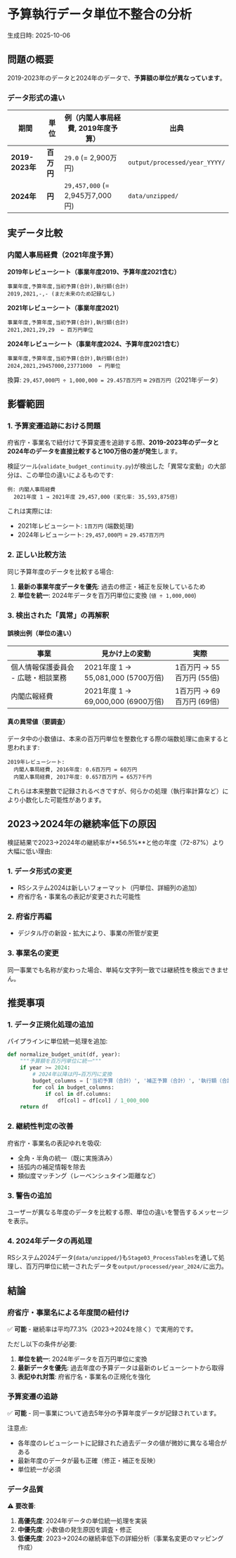 # 予算執行データ単位不整合の分析

生成日時: 2025-10-06

## 問題の概要

2019-2023年のデータと2024年のデータで、**予算額の単位が異なっています**。

### データ形式の違い

| 期間 | 単位 | 例（内閣人事局経費, 2019年度予算） | 出典 |
|------|------|-----------------------------------|------|
| **2019-2023年** | **百万円** | `29.0` (= 2,900万円) | `output/processed/year_YYYY/` |
| **2024年** | **円** | `29,457,000` (= 2,945万7,000円) | `data/unzipped/` |

## 実データ比較

### 内閣人事局経費（2021年度予算）

**2019年レビューシート（事業年度2019、予算年度2021含む）**
```csv
事業年度,予算年度,当初予算(合計),執行額(合計)
2019,2021,-,- (まだ未来のため記録なし)
```

**2021年レビューシート（事業年度2021）**
```csv
事業年度,予算年度,当初予算(合計),執行額(合計)
2021,2021,29,29  ← 百万円単位
```

**2024年レビューシート（事業年度2024、予算年度2021含む）**
```csv
事業年度,予算年度,当初予算(合計),執行額(合計)
2024,2021,29457000,23771000  ← 円単位
```

換算: `29,457,000円 ÷ 1,000,000 = 29.457百万円` ≈ `29百万円`（2021年データ）

## 影響範囲

### 1. 予算変遷追跡における問題

府省庁・事業名で紐付けて予算変遷を追跡する際、**2019-2023年のデータと2024年のデータを直接比較すると100万倍の差が発生**します。

検証ツール(`validate_budget_continuity.py`)が検出した「異常な変動」の大部分は、この単位の違いによるものです:

```
例: 内閣人事局経費
  2021年度 1 → 2021年度 29,457,000 (変化率: 35,593,875倍)
```

これは実際には:
- 2021年レビューシート: `1百万円` (端数処理)
- 2024年レビューシート: `29,457,000円` = `29.457百万円`

### 2. 正しい比較方法

同じ予算年度のデータを比較する場合:
1. **最新の事業年度データを優先**: 過去の修正・補正を反映しているため
2. **単位を統一**: 2024年データを百万円単位に変換 (`値 ÷ 1,000,000`)

### 3. 検出された「異常」の再解釈

#### 誤検出例（単位の違い）

| 事業 | 見かけ上の変動 | 実際 |
|------|----------------|------|
| 個人情報保護委員会 - 広聴・相談業務 | 2021年度 1 → 55,081,000 (5700万倍) | 1百万円 → 55百万円 (55倍) |
| 内閣広報経費 | 2021年度 1 → 69,000,000 (6900万倍) | 1百万円 → 69百万円 (69倍) |

#### 真の異常値（要調査）

データ中の小数値は、本来の百万円単位を整数化する際の端数処理に由来すると思われます:

```
2019年レビューシート:
  内閣人事局経費, 2016年度: 0.6百万円 = 60万円
  内閣人事局経費, 2017年度: 0.657百万円 = 65万7千円
```

これらは本来整数で記録されるべきですが、何らかの処理（執行率計算など）により小数化した可能性があります。

## 2023→2024年の継続率低下の原因

検証結果で2023→2024年の継続率が**56.5%**と他の年度（72-87%）より大幅に低い理由:

### 1. データ形式の変更
- RSシステム2024は新しいフォーマット（円単位、詳細列の追加）
- 府省庁名・事業名の表記が変更された可能性

### 2. 府省庁再編
- デジタル庁の新設・拡大により、事業の所管が変更

### 3. 事業名の変更
同一事業でも名称が変わった場合、単純な文字列一致では継続性を検出できません。

## 推奨事項

### 1. データ正規化処理の追加

パイプラインに単位統一処理を追加:

```python
def normalize_budget_unit(df, year):
    """予算額を百万円単位に統一"""
    if year >= 2024:
        # 2024年以降は円→百万円に変換
        budget_columns = ['当初予算（合計）', '補正予算（合計）', '執行額（合計）']
        for col in budget_columns:
            if col in df.columns:
                df[col] = df[col] / 1_000_000
    return df
```

### 2. 継続性判定の改善

府省庁・事業名の表記ゆれを吸収:
- 全角・半角の統一（既に実施済み）
- 括弧内の補足情報を除去
- 類似度マッチング（レーベンシュタイン距離など）

### 3. 警告の追加

ユーザーが異なる年度のデータを比較する際、単位の違いを警告するメッセージを表示。

### 4. 2024年データの再処理

RSシステム2024データ(`data/unzipped/`)も`Stage03_ProcessTables`を通して処理し、百万円単位に統一されたデータを`output/processed/year_2024/`に出力。

## 結論

### 府省庁・事業名による年度間の紐付け

✅ **可能** - 継続率は平均77.3%（2023→2024を除く）で実用的です。

ただし以下の条件が必要:
1. **単位を統一**: 2024年データを百万円単位に変換
2. **最新データを優先**: 過去年度の予算データは最新のレビューシートから取得
3. **表記ゆれ対策**: 府省庁名・事業名の正規化を強化

### 予算変遷の追跡

✅ **可能** - 同一事業について過去5年分の予算年度データが記録されています。

注意点:
- 各年度のレビューシートに記録された過去データの値が微妙に異なる場合がある
- 最新年度のデータが最も正確（修正・補正を反映）
- 単位統一が必須

### データ品質

⚠️ **要改善**:
1. **高優先度**: 2024年データの単位統一処理を実装
2. **中優先度**: 小数値の発生原因を調査・修正
3. **低優先度**: 2023→2024の継続率低下の詳細分析（事業名変更のマッピング作成）
